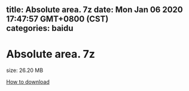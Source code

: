 
title: Absolute area. 7z
date: Mon Jan 06 2020 17:47:57 GMT+0800 (CST)    
categories: baidu
---

# Absolute area. 7z
size: 26.20 MB
 
 

[How to download](https://bpcam.bemobtrk.com/go/2ceec3aa-1ca2-46d6-b9ff-aaa5c184517c?jno=3267)